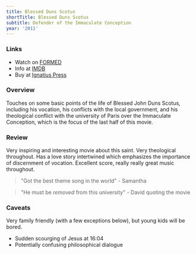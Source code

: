 ```yaml
---
title: Blessed Duns Scotus
shortTitle: Blessed Duns Scotus
subtitle: Defender of the Immaculate Conception
year: '2011'
---
```


### Links

* Watch on [FORMED](https://watch.formed.org/blessed-duns-scotus-defender-of-the-immaculate-conception/videos/blessed-duns-scotus-defender-of-the-immaculate-conception)
* Info at [IMDB](https://www.imdb.com/title/tt1872050/)
* Buy at [Ignatius Press](https://www.ignatius.com/Blessed-Duns-Scotus-P35.aspx)

### Overview

Touches on some basic points of the life of Blessed John Duns Scotus, including his vocation, his conflicts with the local government, and his theological conflict with the university of Paris over the Immaculate Conception, which is the focus of the last half of this movie.

### Review

Very inspiring and interesting movie about this saint. Very theological throughout. Has a love story intertwined which emphasizes the importance of discernment of vocation. Excellent score, really really great music throughout.

> "Got the best theme song in the world" - Samantha

> "He must be *removed* from this university" - David quoting the movie

### Caveats

Very family friendly (with a few exceptions below), but young kids will be bored.

* Sudden scourging of Jesus at 16:04
* Potentially confusing philosophical dialogue
